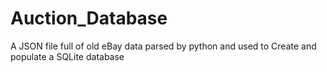 # Auction_Database
A JSON file full of old eBay data parsed by python and used to Create and populate a SQLite database
